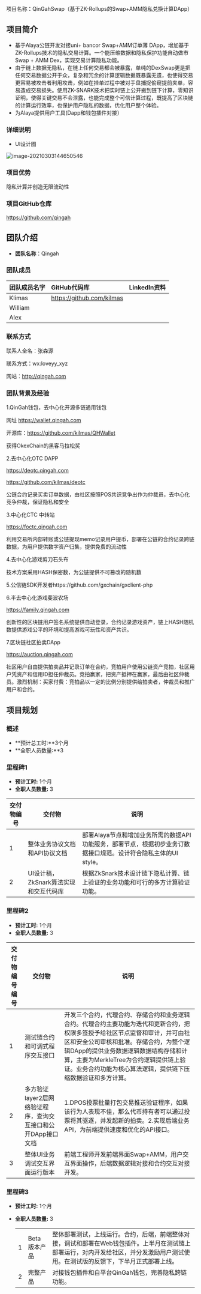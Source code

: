 项目名称：QinGahSwap（基于ZK-Rollups的Swap+AMM隐私兑换计算DApp）

## 项目简介

- 基于Alaya公链开发对接uni+ bancor Swap+AMM订单薄 DApp，增加基于ZK-Rollups技术的隐私交易计算。一个能压缩数据和隐私保护功能自动做市Swap + AMM Dex，实现交易计算隐私功能。
- 由于链上数据无隐私，在链上任何交易都会被暴露，单纯的DexSwap更是把任何交易数据公开于众，复杂和冗余的计算逻辑数据既暴露无遗，也使得交易更容易被攻击者利用攻击，例如在挂单过程中被对手盘捕捉偷窥提前夹单，容易造成交易损失。使用ZK-SNARK技术把实时链上公开搬到链下计算，零知识证明，使得关键交易不会泄露，也能完成整个可信计算过程，既提高了区块链的计算运行效率，也保护用户隐私的数据，优化用户整个体验。
- 为Alaya提供用户工具(Dapp和钱包插件对接）

### 详细说明

- UI设计图

![image-20210303144650546](C:\Users\juzix\AppData\Roaming\Typora\typora-user-images\image-20210303144650546.png)

### 项目优势

隐私计算并创造无限流动性

### 项目GitHub仓库

https://github.com/qingah

## 团队介绍

- **团队名称**：Qingah

### 团队成员

| 团队成员名字 | GitHub代码库              | **LinkedIn资料** |
| :----------- | :------------------------ | :--------------- |
| Klimas       | https://github.com/kilmas |                  |
| William      |                           |                  |
| Alex         |                           |                  |

### 联系方式

联系人全名：张森源

联系方式：wx:loveyy_xyz

网站：http://qingah.com

### 团队背景及经验

1.QinGah钱包，去中心化开源多链通用钱包

  网址 https://wallet.qingah.com 

  开源库：https://github.com/kilmas/QHWallet

  获得OkexChain的黑客马拉松奖

2.去中心化OTC DAPP

   https://deotc.qingah.com 

   https://github.com/kilmas/deotc 

  公链合约记录买卖订单数据，由社区按照POS共识竞争出作为仲裁员，去中心化竞争仲裁，保证隐私和安全

3.中心化CTC 中转站

   https://foctc.qingah.com

 利用交易所内部转账或公链提现memo记录用户提币，部署在公链的合约记录跨链数据，为用户提供数字资产归集，提供免费的流动性

4.去中心化游戏剪刀石头布

 技术方案采用HASH保密数，为公链提供不可篡改的随机数

5.公信链SDK开发者https://github.com/gxchain/gxclient-php

6.半去中心化游戏斐波农场

  https://family.qingah.com

 创新性的区块链用户签名系统提供自动登录，合约记录游戏资产，链上HASH随机数提供游戏公平的环境和提高游戏可玩性和资产共识。 

7.区块链社区拍卖DApp

  https://auction.qingah.com

  社区用户自由提供拍卖品并记录订单在合约，竞拍用户使用公链资产竞拍，社区用户凭资产和信用ID担任仲裁员。竞拍赢家，把资产抵押在赢家，最后由社区仲裁员。激烈机制：买家付费：竞拍品以一定的比例分别提供给拍卖者，仲裁员和推广用户和合约。

## 项目规划

### 概述

- **预计总工时:**3个月
- **全职人员数量:**3

### 里程碑1

- **预计工时:** 1个月
- **全职人员数量:** 3

| 交付物编号 | 交付物                                | 说明                                                         |
| ---------- | ------------------------------------- | ------------------------------------------------------------ |
| 1          | 整体业务协议文档和API协议文档         | 部署Alaya节点和增加业务所需的数据API功能服务，部署节点，根据初步业务订数据接口规范。设计符合隐私主体的UI style。 |
| 2          | UI设计稿，ZkSnark算法实现和交互代码库 | 根据ZkSnark技术设计链下隐私计算、链上验证的业务功能和可行的多方计算验证功能。 |

### 里程碑2

- **预计工时:** 1个月
- **全职人员数量:** 3

| 交付物编号编号 | 交付物                                                       | 说明                                                         |
| -------------- | ------------------------------------------------------------ | ------------------------------------------------------------ |
| 1              | 测试链合约和可调式程序交互接口                               | 开发三个合约，代理合约、存储合约和业务逻辑合约。代理合约主要功能为迭代和更新合约，把权限多签授予给社区节点监督和审计，并可由社区和安全公司审核和批准。存储合约，为整个逻辑DApp的提供业务数据逻辑数据结构存储和计算，主要为MerkleTree为合约逻辑提供链上验证。业务合约功能为核心算法逻辑，提供链下压缩数据验证和多方计算。 |
| 2              | 多方验证layer2层网络验证程序，查询交互接口和公开DApp接口文档 | 1.DPOS投票批量打包交易推送验证程序，如果该行为人表现不佳，那么代币持有者可以通过投票将其驱逐，并发起新的拍卖。2.实现后端业务API，为前端提供速度和优化的API接口。 |
| 3              | 整体UI业务调试交互界面运行版本                               | 前端工程师开发前端界面Swap+AMM，用户交互界面操作，后端数据逻辑对接和合约交互对接开发。 |

### 里程碑3

- **预计工时:** 1个月

- **全职人员数量:** 3


  |      |              |                                                              |
  | ---- | ------------ | ------------------------------------------------------------ |
  | 1    | Beta版本产品 | 整体部署测试，上线运行。合约，后端，前端整体对接，调试和部署在Web钱包插件。上半月在测试链上部署运行，对内开发给社区，并分发激励用户测试使用。在测试版的反馈下，下半月正式部署上线。 |
  | 2    | 完整产品     | 对接钱包插件和自平台QinGah钱包，完善隐私跨链功能。           |

  
